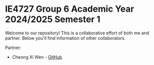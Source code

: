 # IE4727 Group 6 Academic Year 2024/2025 Semester 1

Welcome to our repository! This is a collaborative effort of both me and partner. Below you'll find information of other collaborators.

Partner:
- Cheong Xi Wen - [GitHub](https://github.com/xiwencheong)
